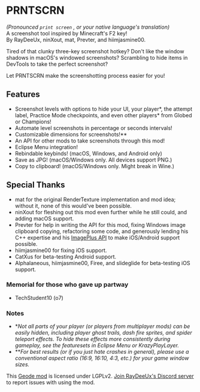 # <cy>PRNTSCRN</c>

<c-AAAAAA>*(Pronounced  `print screen` , or your native language's translation)*</c>\
A screenshot tool inspired by Minecraft's F2 key!\
<c-e0e0e0>By</c> <c-009d9d>Ray</c><c-00ffff>Dee</c><c-009d9d>Ux</c><c-e0e0e0>,</c> <c-00ff00>nin</c><c-2222ff>X</c><c-00ff00>out</c><c-e0e0e0>,</c> <c-ff6666>mat</c><c-e0e0e0>,</c> <c-7d7dff>Prev</c><c-ffa040>ter</c><c-e0e0e0>, and</c> <c-fcb5ff>hiim</c><c-00c8ff>jasmine</c><c-fcb5ff>00</c><c-e0e0e0><c-e0e0e0>.</c>

Tired of that clunky three-key screenshot hotkey? Don't like the window shadows in macOS's windowed screenshots? Scrambling to hide items in DevTools to take the perfect screenshot?

Let <cy>PRNTSCRN</c> make the screenshotting process easier for you!

## Features
- <c-ff9a00>Screenshot levels</c> with options to <cy>hide</c> <cl>your UI</c>, <co>your</c> <cj>player</c><c-AAAAAA>\*</c>, <cf>the attempt label</c>, <cg>Practice Mode checkpoints</c>, and even other players<c-AAAAAA>\*</c> from <c-f0d47f>Globed</c> or <c-fe45ad>C</c><c-ff59b1>h</c><c-ff6888>a</c><c-fd8874>m</c><c-fd9660>p</c><c-fdaf4f>i</c><c-ffc03c>o</c><c-fed125>n</c><c-ffe220>s</c>!
- <c-ff9a00>Automate level screenshots</c> in percentage or seconds intervals!
- <c-ff9a00>Customizable dimensions</c> for screenshots!<c-999999>\*\*</c>
- <c-ff9a00>An API</c> for other mods to take screenshots through this mod!
- <c-40a2f5>Eclipse Menu</c> integration!
- <cs>Rebindable</c> keybinds! (macOS, Windows, and Android only)
- <cs>Save as JPG</c>! (macOS/Windows only. All devices support PNG.)
- <cs>Copy to clipboard</c>! (macOS/Windows only. <c-ff5555>Might break in Wine.</c>)

## Special Thanks
- <c-ff6666>mat</c> for the original RenderTexture implementation and mod idea; without it, none of this would've been possible.
- <c-00ff00>nin</c><c-2222ff>X</c><c-00ff00>out</c> for fleshing out this mod even further while he still could, and adding macOS support.
- <c-7d7dff>Prev</c><c-ffa040>ter</c> for help in writing the API for this mod, fixing Windows image clipboard copying, refactoring some code, and generously lending his C++ expertise and his [ImagePlus API](mod:prevter.imageplus) to make iOS/Android support possible.
- <c-fcb5ff>hiim</c><c-00c8ff>jasmine</c><c-fcb5ff>00</c> for fixing iOS support.
- <c-ff4444>CatXus</c> for beta-testing Android support.
- <c-4c6e5d>Alp</c><c-73ab90>ha</c><c-bc419c>la</c><c-ce6087>n</c><c-ec9667>e</c><c-fcfc78>o</c><c-83da96>u</c><c-80d5dc>s</c>, <c-fcb5ff>hiim</c><c-00c8ff>jasmine</c><c-fcb5ff>00</c>, <c-7d00ff>Firee</c>, and <c-b680ff>slideglide</c> for beta-testing iOS support.

### Memorial for those who gave up partway

- <c-ff7d00>Tech</c><c-ffb900>Student</c><c-ff7d00>10</c> (o7)

### Notes

- <c-AAAAAA>\**Not all parts of your player (or players from multiplayer mods) can be easily hidden, including player ghost trails, dash fire sprites, and spider teleport effects. To hide these effects more consistently during gameplay, see the featuresets in Eclipse Menu or KrazyPlayLayer.*</c>
- <c-999999>\*\**For best results (or if you just hate crashes in general), please use a conventional aspect ratio (16:9, 16:10, 4:3, etc.) for your game window sizes.*</c>

This [Geode mod](https://geode-sdk.org) is licensed under LGPLv2. [Join RayDeeUx's Discord server](https://discord.gg/WqZBYdBWZW) to report issues with using the mod.